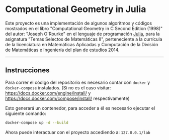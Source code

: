 # Computational Geometry in Julia
Este proyecto es una implementación de algunos algoritmos y códigos mostrados en el libro "Computational Geometry in C Second Edition (1998)" del autor: "Joseph O'Rourke" en el lenguaje de programación [Julia](https://julialang.org/), para la asignatura "Temas Selectos de Matemáticas II", perteneciente a la currícula de la licenciatura en Matemáticas Aplicadas y Computación de la División de Matemáticas e Ingeniería del plan de estudios 2014.

***
## Instrucciones
Para correr el código del repositorio es necesario contar con `docker` y `docker-compose` instalados. (Si no es el caso visitar: https://docs.docker.com/engine/install/ y https://docs.docker.com/compose/install/ respectivamente)  

Esto generará un contenedor, para acceder a él es necesario ejecutar el siguiente comando:  

```bash
docker-compose up -d --build
```

Ahora puede interactuar con el proyecto accediendo a: `127.0.0.1/lab` 